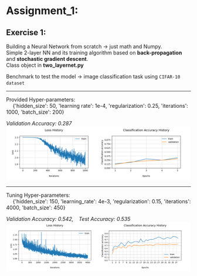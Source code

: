 
# Assignment_1:

## Exercise 1:
Building a Neural Network from scratch → just math and Numpy.\
Simple 2-layer NN and its training algorithm based on **back-propagation** and **stochastic gradient descent**.\
Class object in **two_layernet.py**

Benchmark to test the model → image classification task using `CIFAR-10 dataset`

-----------------------------------
Provided Hyper-parameters: \
&emsp; {'hidden_size': 50, 'learning rate': 1e-4, 'regularization': 0.25, 'iterations': 1000, 'batch_size': 200}

*Validation Accuracy: 0.287*
![ex1_basic](https://github.com/LM1997610/AdavancedML/blob/main/Assignment_1/images/ex1_basic.png)

-----------------------------------
Tuning Hyper-parameters: \
&emsp; {'hidden_size': 150, 'learning_rate': 4e-3, 'regularization': 0.15, 'iterations': 4000, 'batch_size': 450}

*Validation Accuracy: 0.542, &ensp; Test Accuracy:  0.535*
![ex1_tuned](https://github.com/LM1997610/AdavancedML/blob/main/Assignment_1/images/ex1_tuned.png)
